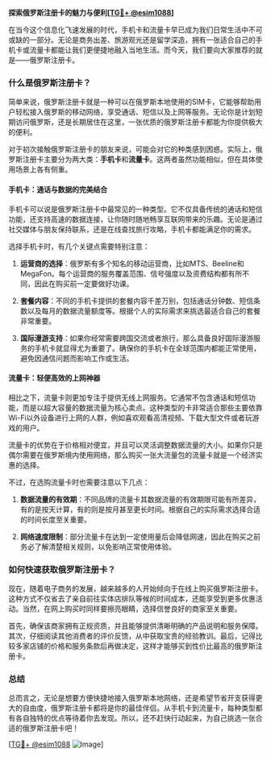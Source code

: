 **探索俄罗斯注册卡的魅力与便利[[TG💪+ @esim1088](https://t.me/s/esim1088)]**

在当今这个信息化飞速发展的时代，手机卡和流量卡早已成为我们日常生活中不可或缺的一部分。无论是商务出差、旅游观光还是留学深造，拥有一张适合自己的手机卡或流量卡都能让我们更便捷地融入当地生活。而今天，我们要向大家推荐的就是——俄罗斯注册卡。

### **什么是俄罗斯注册卡？**

简单来说，俄罗斯注册卡就是一种可以在俄罗斯本地使用的SIM卡，它能够帮助用户轻松接入俄罗斯的移动网络，享受通话、短信以及上网等服务。无论你是计划短期访问俄罗斯，还是长期居住在这里，一张优质的俄罗斯注册卡都能为你提供极大的便利。

对于初次接触俄罗斯注册卡的朋友来说，可能会对它的种类感到困惑。实际上，俄罗斯注册卡主要分为两大类：**手机卡**和**流量卡**。这两者虽然功能相似，但在具体使用场景上各有侧重。

#### **手机卡：通话与数据的完美结合**

手机卡可以说是俄罗斯注册卡中最常见的一种类型。它不仅具备传统的通话和短信功能，还支持高速的数据连接，让你随时随地畅享互联网带来的乐趣。无论是通过社交媒体与朋友保持联系，还是在线查找旅行攻略，手机卡都能满足你的需求。

选择手机卡时，有几个关键点需要特别注意：

1. **运营商的选择**：俄罗斯有多个知名的移动运营商，比如MTS、Beeline和MegaFon。每个运营商的服务覆盖范围、信号强度以及资费结构都有所不同，因此在购买前一定要做好功课。
   
2. **套餐内容**：不同的手机卡提供的套餐内容千差万别，包括通话分钟数、短信条数以及每月的数据流量额度等。根据个人的实际需求来挑选最适合自己的套餐非常重要。

3. **国际漫游支持**：如果你经常需要跨国交流或者旅行，那么具备良好国际漫游服务的手机卡就显得尤为重要了。确保你的手机卡在全球范围内都能正常使用，避免因通信问题而影响工作或生活。

#### **流量卡：轻便高效的上网神器**

相比之下，流量卡则更加专注于提供无线上网服务。它通常不包含通话和短信功能，而是以超大容量的数据流量为核心卖点。这种类型的卡非常适合那些主要依靠Wi-Fi以外设备进行上网的人群，例如喜欢观看高清视频、下载大型文件或者玩游戏的用户。

流量卡的优势在于价格相对便宜，并且可以灵活调整数据流量的大小。如果你只是偶尔需要在俄罗斯境内使用网络，那么购买一张大流量包的流量卡就是一个经济实惠的选择。

不过，在选购流量卡时也需要注意以下几点：

1. **数据流量的有效期**：不同品牌的流量卡其数据流量的有效期限可能有所差异，有的是按天计算，有的则是按月甚至更长时间。根据自己的实际需求选择合适的时间长度至关重要。
   
2. **网络速度限制**：部分流量卡在达到一定使用量后会降低网速，因此在购买之前务必了解清楚相关规则，以免影响正常使用体验。

### **如何快速获取俄罗斯注册卡？**

现在，随着电子商务的发展，越来越多的人开始倾向于在线上购买俄罗斯注册卡。这种方式不仅省去了亲自前往实体店排队等候的时间成本，还能享受到更多优惠活动。当然，在网上购买时同样要擦亮眼睛，选择信誉良好的商家至关重要。

首先，确保该商家拥有正规资质，并且能够提供清晰明确的产品说明和服务保障。其次，仔细阅读其他消费者的评价反馈，从中获取宝贵的经验教训。最后，记得比较多家店铺的价格和服务条款后再做决定，这样才能够买到性价比最高的俄罗斯注册卡。

### **总结**

总而言之，无论是想要方便快捷地接入俄罗斯本地网络，还是希望节省开支获得更大的自由度，俄罗斯注册卡都将是你的最佳伴侣。从手机卡到流量卡，每种类型都有各自独特的优点等待着你去发现。所以，还不赶快行动起来，为自己挑选一张合适的俄罗斯注册卡吧！

[[TG💪+ @esim1088](https://t.me/s/esim1088) ![Image](https://i.postimg.cc/4NQfJmqS/Snipaste-2025-05-13-00-14-12.png)]